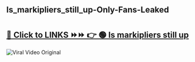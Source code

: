 
 ## Is_markipliers_still_up-Only-Fans-Leaked

# <h2><a href="https://clipsfans.com/Is_markipliers_still_up&ref=git">🔗 Click to LINKS ⏩⏩ 👉 🟢 Is markipliers still up </a></h2>

<a href="https://clipsfans.com/Is_markipliers_still_up&ref=git" rel="nofollow" data-target="animated-image.originalLink"><img src="https://i.ibb.co.com/xMMVF88/686577567.gif" alt="Viral Video Original" style="max-width: 100%; display: inline-block;" data-target="animated-image.originalImage"></a>
